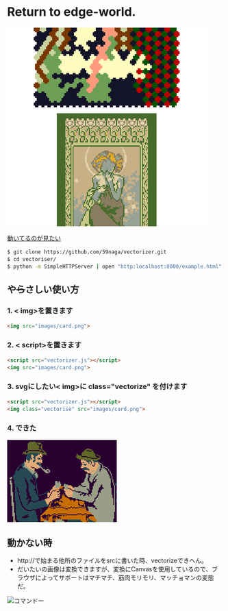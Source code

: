 # Return to edge-world.

![こんなんいいよね](example.html.png)

[動いてるのが見たい](http://59naga.github.io/vectorizer/)
```bash
$ git clone https://github.com/59naga/vectorizer.git
$ cd vectoriser/
$ python -m SimpleHTTPServer | open "http:localhost:8000/example.html"
```

## や<del>ら</del>さしい使い方

### 1. < img>を置きます

```html
<img src="images/card.png">
```

### 2. < script>を置きます

```html
<script src="vectorizer.js"></script>
<img src="images/card.png">
```

### 3. svgにしたい< img>に class="vectorize" を付けます

```html
<script src="vectorizer.js"></script>
<img class="vectorise" src="images/card.png">
```

### 4. できた

<img title="画像はイメージですって日本語おかしくね？" src="https://raw.githubusercontent.com/59naga/vectorizer/master/images/card.png">

## 動かない時

* http://で始まる他所のファイルをsrcに書いた時、vectorizeできへん。
* だいたいの画像は変換できますが、変換にCanvasを使用しているので、ブラウザによってサポートはマチマチ、筋肉モリモリ、マッチョマンの変態だ。

![コマンドー](https://pbs.twimg.com/media/Bs2VhUACEAAwetH.png "わけがわからないよ")
